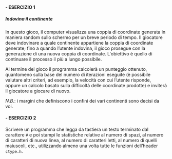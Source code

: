 #### - ESERCIZIO 1
##### Indovina il continente

In questo gioco, il computer visualizza una coppia di coordinate generata in maniera random sullo schermo per un breve periodo di tempo. Il giocatore deve indovinare a quale continente appartiene la coppia di coordinate generate; fino a quando l’utente indovina, il gioco prosegue con la generazione di una nuova coppia di coordinate. L'obiettivo è quello di continuare il processo il più a lungo possibile.

Al termine del gioco il programma calcolerà un punteggio ottenuto, quantomeno sulla base del numero di iterazioni eseguite (è possibile valutare altri criteri, ad esempio, la velocità con cui l’utente risponde, oppure un calcolo basato sulla difficoltà delle coordinate prodotte) e inviterà il giocatore a giocare di nuovo.

*N.B.*: i margini che definiscono i confini dei vari continenti sono decisi da voi.

#### - ESERCIZIO 2
Scrivere un programma che legga da tastiera un testo terminato dal carattere `#` e poi stampi le statistiche relative al numero di spazi, al numero di caratteri di nuova linea, al numero di caratteri letti, al numero di quelli maiuscoli, etc., utilizzando almeno una volta tutte le funzioni dell’header `ctype.h`.